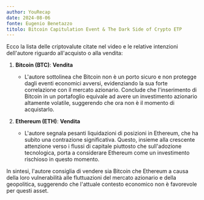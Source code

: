```yaml
---
author: YouRecap
date: 2024-08-06
fonte: Eugenio Benetazzo
titolo: Bitcoin Capitulation Event & The Dark Side of Crypto ETP
---
```


Ecco la lista delle criptovalute citate nel video e le relative intenzioni dell'autore riguardo all'acquisto o alla vendita:

1. **Bitcoin (BTC)**: **Vendita**
   - L'autore sottolinea che Bitcoin non è un porto sicuro e non protegge dagli eventi economici avversi, evidenziando la sua forte correlazione con il mercato azionario. Conclude che l'inserimento di Bitcoin in un portafoglio equivale ad avere un investimento azionario altamente volatile, suggerendo che ora non è il momento di acquistarlo.

2. **Ethereum (ETH)**: **Vendita**
   - L'autore segnala pesanti liquidazioni di posizioni in Ethereum, che ha subito una contrazione significativa. Questo, insieme alla crescente attenzione verso i flussi di capitale piuttosto che sull'adozione tecnologica, porta a considerare Ethereum come un investimento rischioso in questo momento. 

In sintesi, l'autore consiglia di vendere sia Bitcoin che Ethereum a causa della loro vulnerabilità alle fluttuazioni del mercato azionario e della geopolitica, suggerendo che l'attuale contesto economico non è favorevole per questi asset.
